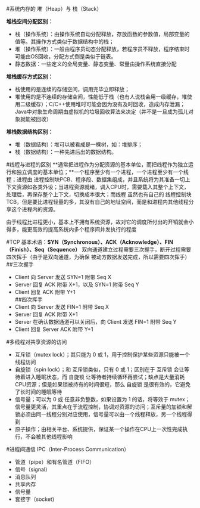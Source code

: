 #系统内存的 堆（Heap）与 栈（Stack）

**堆栈空间分配区别：**  

- 栈（操作系统）：由操作系统自动分配释放，存放函数的参数值，局部变量的值等。其操作方式类似于数据结构中的栈；
- 堆（操作系统）：一般由程序员动态分配释放，若程序员不释放，程序结束时可能由OS回收，分配方式倒是类似于链表。
- 静态数据：一些定义的全局变量、静态变量、常量由操作系统直接分配

**堆栈缓存方式区别：**  

- 栈使用的是连续的存储空间，调用完毕立即释放；
- 堆使用的是不连续的存储空间，性能低于栈（也有人说栈会用一级缓存，堆使用二级缓存）；C/C++使用堆时可能会因为没有及时回收，造成内存泄漏；Java中对象生命周期由虚拟机的垃圾回收算法来决定（并不是一旦成为孤儿对象就能被回收）

**堆栈数据结构区别：**  

- 堆（数据结构）：堆可以被看成是一棵树，如：堆排序；
- 栈（数据结构）：一种先进后出的数据结构。

#线程与进程的区别
**通常把进程作为分配资源的基本单位，而把线程作为独立运行和独立调度的基本单位；**一个程序至少有一个进程，一个进程至少有一个线程；进程由 进程控制块PCB、程序段、数据集组成，并且系统将为其准备一切上下文资源如各类外设；当进程资源就绪，调入CPU时，需要载入其整个上下文，处理后，再保存整个上下文，切换成本很大；而线程 虽然也有自己的 线程控制块TCB，但是要比进程轻量的多，其没有自己的地址空间，而是和进程内其他线程分享这个进程内的资源。 

由于线程比进程更小，基本上不拥有系统资源，故对它的调度所付出的开销就会小得多，能更高效的提高系统内多个程序间并发执行的程度

#TCP
基本术语：**SYN（Synchronous）、ACK（Acknowledge）、FIN（Finish）、Seq（Sequence）** 双向通道建立过程需要三次握手，断开过程需要四次挥手（由于是双向通道，为确保 被动方数据发送完成，所以需要四次挥手）
##三次握手
- Client 向 Server 发送 SYN=1 附带 Seq X  
- Server 回复 ACK 附带 X+1，以及 SYN=1 附带 Seq Y  
- Client 回复 ACK 附带 Y+1  
##四次挥手
- Client 向 Server 发送 FIN=1 附带 Seq X
- Server 回复 ACK 附带 X+1
- Server 在确认数据通道可以关闭后，向 Client 发送 FIN=1 附带 Seq Y
- Client 回复 Server ACK 附带 Y+1

#多线程对共享资源的访问
- 互斥锁（mutex lock）；其只能为 0 或 1，用于控制保护某些资源只能被一个线程访问  
- 自旋锁（spin lock）；和 互斥锁类似，只有 0 或 1；区别在于 互斥锁 会让等待着进入睡眠状态，而 自旋锁 让等待者持续循环再尝试；缺点是大量消耗 CPU资源；但是如果锁被持有的时间很短，那么 自旋锁 是很有效的，它避免了长时间的睡眠等待
- 信号量；可以为 0 或 任意非负整数，如果设置为 1 的话，将等效于 mutex；信号量更灵活，其重点在于流程控制，协调对资源的访问；互斥量的加锁和解锁必须由同一线程分别对应使用，信号量可以由一个线程释放，另一个线程得到
- 原子操作；由相关平台、系统提供，保证某一个操作在CPU上一次性完成执行，不会被其他线程影响

#进程间通信 IPC（Inter-Process Communication）
- 管道（pipe）和有名管道（FIFO）
- 信号（signal）
- 消息队列
- 共享内存
- 信号量
- 套接字（socket)


























































































































































































































































































































































































































































 

























































































































































